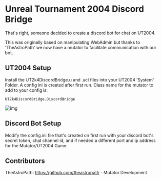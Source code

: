 # Unreal Tournament 2004 Discord Bridge

That's right, someone decided to create a discord bot for chat on UT2004.

This was originally based on manipulating WebAdmin but thanks to 'TheAstroPath' we now have a mutator to facilitate communication with our bot.


## UT2004 Setup

Install the UT2k4DiscordBridge.u and .ucl files into your UT2004 'System' Folder.
A config ini is created after first run. Class name for the mutator to add to your config is:

```UT2k4DiscordBridge.DiscordBridge```


![img](ut2k4.gif)

## Discord Bot Setup

Modify the config.ini file that's created on first run with your discord bot's secret token, chat channel id, and if needed a different port and ip address for the Mutator/UT2004 Game.

## Contributors

TheAstroPath: https://github.com/theastropath - Mutator Development